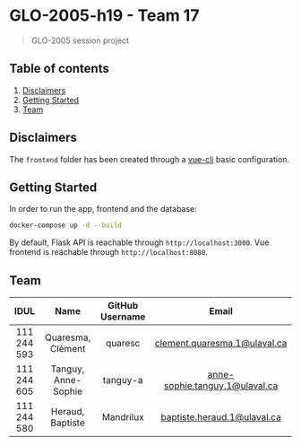 
# GLO-2005-h19 - Team 17

> GLO-2005 session project

## Table of contents

1. [Disclaimers](#Disclaimers)
1. [Getting Started](#Getting-Started)
1. [Team](#Team)

## Disclaimers

The `frontend` folder has been created through a [vue-cli](https://cli.vuejs.org/) basic configuration.

## Getting Started

In order to run the app, frontend and the database:

```bash
docker-compose up -d --build
```

By default, Flask API is reachable through `http://localhost:3000`.
Vue frontend is reachable through `http://localhost:8080`.

## Team

|      IDUL     |              Name              | GitHub Username |                   Email                   |
| :-----------: | :----------------------------: | :-------------: | :---------------------------------------: |
|  111 244 593  |       Quaresma, Clément        |     quaresc     |       clement.quaresma.1@ulaval.ca        |
|  111 244 605  |       Tanguy, Anne-Sophie      |     tanguy-a    |       anne-sophie.tanguy.1@ulaval.ca      |
|  111 244 580  |       Heraud, Baptiste         |     Mandrilux   |       baptiste.heraud.1@ulaval.ca         |